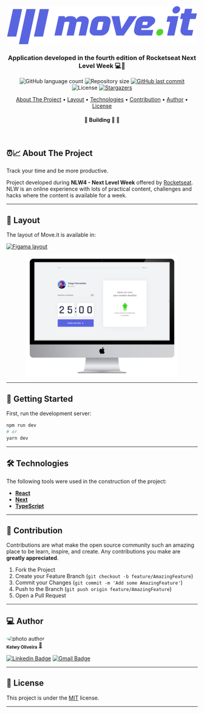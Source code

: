 

<div align="center">
  <img alt="logo"  src="public/logo-full.svg">
</div>


<h3 align="center">
    Application developed in the fourth edition of Rocketseat Next Level Week 💻🚀
</h3>

<p align="center">
  <img alt="GitHub language count" src="https://img.shields.io/github/languages/count/kelwys/nlw4-moveit?color=%2304D361">

  <img alt="Repository size" src="https://img.shields.io/github/repo-size/kelwys/nlw4-moveit">
  
  <a href="https://github.com/kelwys/nlw4-moveit/commits/master">
    <img alt="GitHub last commit" src="https://img.shields.io/github/last-commit/kelwys/nlw4-moveit">
  </a>
    
   <img alt="License" src="https://img.shields.io/badge/license-MIT-brightgreen">
   <a href="https://github.com/kelwys/nlw4-moveit/stargazers">
    <img alt="Stargazers" src="https://img.shields.io/github/stars/kelwys/nlw4-moveit?style=social">
  </a>
</p>

<p align="center">
  <a href="#about-the-project">About The Project</a> •
  <a href="#layout">Layout</a> •
  <a href="#technologies">Technologies</a> • 
  <a href="#contribution">Contribution</a> • 
  <a href="#author">Author</a> • 
  <a href="#license">License</a>
</p>

<h4 align="center">
	🚧  Building 🚀  🚧
</h4>
</br>


<h2 id="about-the-project" > ⏰📈 About The Project </h2>

Track your time and be more productive.

Project developed during **NLW4 - Next Level Week** offered by [Rocketseat](https://blog.rocketseat.com.br/primeira-next-level-week/). NLW is an online experience with lots of practical content, challenges and hacks where the content is available for a week.


---

<h2 id="layout" >🎨  Layout </h2>

The layout of Move.it is available in:

<a href="https://www.figma.com/file/ge20pu3ofMOKoliUyKx1Nl/?viewer=1&node-id=">
  <img alt="Figama layout" src="https://img.shields.io/badge/Figma%20-Layout-%2304D361">
</a>

<p align="center" style="display: flex; align-items: flex-start; justify-content: center;">
  <img alt="NextLevelWeek" title="#NextLevelWeek" src="./public/banner.png" width="400px">
</p>

---

## 🚀 Getting Started

First, run the development server:

```bash
npm run dev
# or
yarn dev
```
---


<h2 id="technologies"> 🛠 Technologies </h2>

The following tools were used in the construction of the project:

- **[React](https://reactjs.org)**
- **[Next](https://nextjs.org)**
- **[TypeScript](https://www.typescriptlang.org/)**

---

<h2 id="contribution"> 💪 Contribution </h2>

Contributions are what make the open source community such an amazing place to be learn, inspire, and create. Any contributions you make are **greatly appreciated**.

1. Fork the Project
2. Create your Feature Branch (`git checkout -b feature/AmazingFeature`)
3. Commit your Changes (`git commit -m 'Add some AmazingFeature'`)
4. Push to the Branch (`git push origin feature/AmazingFeature`)
5. Open a Pull Request

---

<h2 id="author"> 💻 Author </h2>

<img style="border-radius: 50% !important;" src="https://github.com/kelwys.png" width="100px;" alt="photo author"/>

 <br />
 <sub><b>Kelwy Oliveira</b></sub></a> <a href="https://www.linkedin.com/in/kelwyoliveira/" title="kelwy`s linkedin">🚀</a>
 <br />

[![Linkedin Badge](https://img.shields.io/badge/-Kelwy-1692B4?style=for-the-badge&logo=Linkedin&logoColor=white&link=https://www.linkedin.com/in/kelwyoliveira/)](https://www.linkedin.com/in/kelwyoliveira/) 
[![Gmail Badge](https://img.shields.io/badge/-kelwyduarte@gmail.com-4682B4?style=for-the-badge&logo=Gmail&logoColor=white&link=mailto:kelwyduarte@gmail.com)](mailto:kelwyduarte@gmail.com)

---

<h2 id="license"> 📝 License </h2>

This project is under the [MIT](./LICENSE) license.

---
